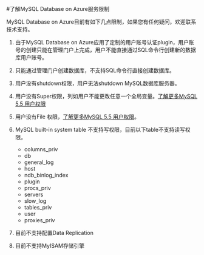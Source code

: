 <properties linkid="" urlDisplayName="" pageTitle="了解MySQL Database on Azure服务限制- Azure 微软云" metaKeywords="Azure 云,技术文档,文档与资源,MySQL,数据库,服务限制" description="帮助您了解目前MySQL Database on Azure 公共预览版期间的服务限制。如果您对某些操作存有疑问,欢迎联系技术支持。" metaCanonical="" services="MySQL" documentationCenter="Services" title="" authors="" solutions="" manager="" editor="" />

<tags ms.service="mysql" ms.date="" wacn.date="04/29/2015"/>

#了解MySQL Database on Azure服务限制
MySQL Database on Azure目前有如下几点限制，如果您有任何疑问，欢迎联系技术支持。
1.	由于MySQL Database on Azure应用了定制的用户账号认证plugin，用户账号的创建只能在管理门户上完成，用户不能直接通过SQL命令行创建新的数据库用户账号。2.	只能通过管理门户创建数据库，不支持SQL命令行直接创建数据库。 3.	用户没有shutdown权限，用户无法shutdown MySQL数据库服务器。4.	用户没有Super权限，列如用户不能更改任意一个全局变量。[了解更多MySQL 5.5 用户权限](https://dev.mysql.com/doc/refman/5.5/en/privileges-provided.html)5.	用户没有File 权限，[了解更多MySQL 5.5 用户权限](https://dev.mysql.com/doc/refman/5.5/en/privileges-provided.html)。6.	MySQL built-in system table 不支持写权限，目前以下table不支持读写权限。
	* columns_priv
	* db
	* general_log
	* host
	* ndb_binlog_index
	* plugin
	* procs_priv
	* servers
	* slow_log
	* tables_priv
	* user
	* proxies_priv7.	目前不支持配置Data Replication8.	目前不支持MyISAM存储引擎